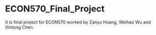 # ECON570_Final_Project
It is final project for ECON570 worked by Zanyu Huang, Weihao Wu and Xintong Chen.
